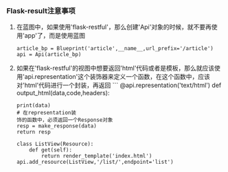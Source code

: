 ### Flask-result注意事项

1. 在蓝图中，如果使用'flask-restful'，那么创建'Api'对象的时候，就不要再使用'app'了，而是使用蓝图
   ```
   article_bp = Blueprint('article',__name__,url_prefix='/article')
   api = Api(article_bp)
   ```
2. 如果在'flask-restful'的视图中想要返回'html'代码或者是模板，那么就应该使用'api.representation'这个装饰器来定义一个函数，在这个函数中，应该对'html'代码进行一个封装，再返回
   \`\`\`
   @api.representation\('text/html'\)
   def output\_html\(data,code,headers\):
   ```
   print(data)
   # 在representation装
   饰的函数中，必须返回一个Response对象
   resp = make_response(data)
   return resp

   class ListView(Resource):
       def get(self):
           return render_template('index.html')
   api.add_resource(ListView,'/list/',endpoint='list')
   ```




